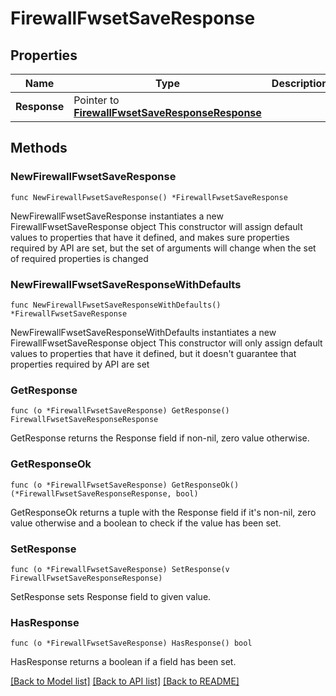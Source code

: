 # FirewallFwsetSaveResponse

## Properties

Name | Type | Description | Notes
------------ | ------------- | ------------- | -------------
**Response** | Pointer to [**FirewallFwsetSaveResponseResponse**](FirewallFwsetSaveResponseResponse.md) |  | [optional] 

## Methods

### NewFirewallFwsetSaveResponse

`func NewFirewallFwsetSaveResponse() *FirewallFwsetSaveResponse`

NewFirewallFwsetSaveResponse instantiates a new FirewallFwsetSaveResponse object
This constructor will assign default values to properties that have it defined,
and makes sure properties required by API are set, but the set of arguments
will change when the set of required properties is changed

### NewFirewallFwsetSaveResponseWithDefaults

`func NewFirewallFwsetSaveResponseWithDefaults() *FirewallFwsetSaveResponse`

NewFirewallFwsetSaveResponseWithDefaults instantiates a new FirewallFwsetSaveResponse object
This constructor will only assign default values to properties that have it defined,
but it doesn't guarantee that properties required by API are set

### GetResponse

`func (o *FirewallFwsetSaveResponse) GetResponse() FirewallFwsetSaveResponseResponse`

GetResponse returns the Response field if non-nil, zero value otherwise.

### GetResponseOk

`func (o *FirewallFwsetSaveResponse) GetResponseOk() (*FirewallFwsetSaveResponseResponse, bool)`

GetResponseOk returns a tuple with the Response field if it's non-nil, zero value otherwise
and a boolean to check if the value has been set.

### SetResponse

`func (o *FirewallFwsetSaveResponse) SetResponse(v FirewallFwsetSaveResponseResponse)`

SetResponse sets Response field to given value.

### HasResponse

`func (o *FirewallFwsetSaveResponse) HasResponse() bool`

HasResponse returns a boolean if a field has been set.


[[Back to Model list]](../README.md#documentation-for-models) [[Back to API list]](../README.md#documentation-for-api-endpoints) [[Back to README]](../README.md)


